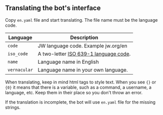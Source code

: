 ## Translating the bot's interface
Copy `en.yaml` file and start translating. The file name must be the language code.



| Language     | Description                                                  |
| ------------ | ------------------------------------------------------------ |
| `code`       | JW language code. Example jw.org/en                                                            |
| `iso_code`   | A two-letter [ISO 639-1 language code](https://en.wikipedia.org/wiki/List_of_ISO_639-1_codes). |
| `name`       | Language name in English                                                                       |
| `vernacular` | Language name in your own language.                                                            |



When translating, keep in mind html tags to style text. When you see `{}` or `{0}` it means that there is a variable, such as a command, a username, a language, etc. Keep them in their place so you don't throw an error.

If the translation is incomplete, the bot will use `en.yaml` file for the missing strings.